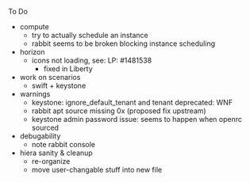 To Do
- compute
  - try to actually schedule an instance
  - rabbit seems to be broken blocking instance scheduling
- horizon
  - icons not loading, see: LP: #1481538
    - fixed in Liberty
- work on scenarios
  - swift + keystone
- warnings
  - keystone: ignore_default_tenant and tenant deprecated: WNF
  - rabbit apt source missing 0x (proposed fix upstream)
  - keystone admin password issue: seems to happen when openrc sourced
- debugability
  - note rabbit console
- hiera sanity & cleanup
  - re-organize
  - move user-changable stuff into new file
